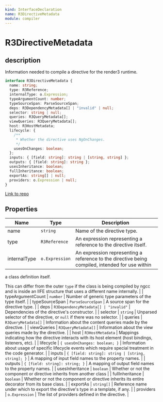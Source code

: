 ```yaml
---
kind: InterfaceDeclaration
name: R3DirectiveMetadata
module: compiler
---
```


# R3DirectiveMetadata

## description

Information needed to compile a directive for the render3 runtime.

```ts
interface R3DirectiveMetadata {
  name: string;
  type: R3Reference;
  internalType: o.Expression;
  typeArgumentCount: number;
  typeSourceSpan: ParseSourceSpan;
  deps: R3DependencyMetadata[] | "invalid" | null;
  selector: string | null;
  queries: R3QueryMetadata[];
  viewQueries: R3QueryMetadata[];
  host: R3HostMetadata;
  lifecycle: {
    /**
     * Whether the directive uses NgOnChanges.
     */
    usesOnChanges: boolean;
  };
  inputs: { [field: string]: string | [string, string] };
  outputs: { [field: string]: string };
  usesInheritance: boolean;
  fullInheritance: boolean;
  exportAs: string[] | null;
  providers: o.Expression | null;
}
```

[Link to repo](https://github.com/timdeschryver/angular/blob/master/packages/compiler/src/render3/view/api.ts#L21-L118)

## Properties

| Name         | Type           | Description                                                                                     |
| ------------ | -------------- | ----------------------------------------------------------------------------------------------- |
| name         | `string`       | Name of the directive type.                                                                     |
| type         | `R3Reference`  | An expression representing a reference to the directive itself.                                 |
| internalType | `o.Expression` | An expression representing a reference to the directive being compiled, intended for use within |

a class definition itself.

This can differ from the outer `type` if the class is being compiled by ngcc and is inside
an IIFE structure that uses a different name internally. |
| typeArgumentCount | `number` | Number of generic type parameters of the type itself. |
| typeSourceSpan | `ParseSourceSpan` | A source span for the directive type. |
| deps | `R3DependencyMetadata[] | "invalid"` | Dependencies of the directive's constructor. |
| selector | `string` | Unparsed selector of the directive, or `null` if there was no selector. |
| queries | `R3QueryMetadata[]` | Information about the content queries made by the directive. |
| viewQueries | `R3QueryMetadata[]` | Information about the view queries made by the directive. |
| host | `R3HostMetadata` | Mappings indicating how the directive interacts with its host element (host bindings,
listeners, etc). |
| lifecycle | `{ usesOnChanges: boolean; }` | Information about usage of specific lifecycle events which require special treatment in the
code generator. |
| inputs | `{ [field: string]: string | [string, string]; }` | A mapping of input field names to the property names. |
| outputs | `{ [field: string]: string; }` | A mapping of output field names to the property names. |
| usesInheritance | `boolean` | Whether or not the component or directive inherits from another class |
| fullInheritance | `boolean` | Whether or not the component or directive inherits its entire decorator from its base class. |
| exportAs | `string[]` | Reference name under which to export the directive's type in a template,
if any. |
| providers | `o.Expression` | The list of providers defined in the directive. |
